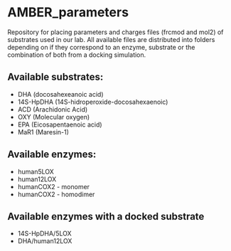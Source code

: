 # AMBER_parameters

Repository for placing parameters and charges files (frcmod and mol2) of substrates used in our lab.
All available files are distributed into folders depending on if they correspond to an enzyme, substrate or the combination of both from a docking simulation.

## Available substrates:

 - DHA (docosahexeanoic acid)
 - 14S-HpDHA (14S-hidroperoxide-docosahexaenoic)
 - ACD (Arachidonic Acid)
 - OXY (Molecular oxygen)
 - EPA (Eicosapentaenoic acid)
 - MaR1 (Maresin-1)

## Available enzymes:

- human5LOX
- human12LOX
- humanCOX2 - monomer
- humanCOX2 - homodimer

## Available enzymes with a docked substrate

- 14S-HpDHA/5LOX
- DHA/human12LOX

